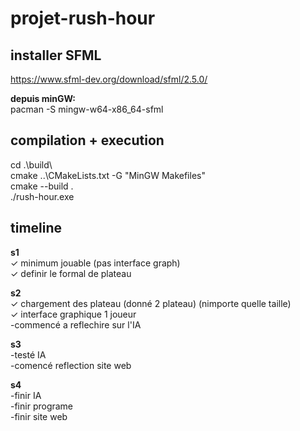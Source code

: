# projet-rush-hour

## installer SFML
https://www.sfml-dev.org/download/sfml/2.5.0/  

**depuis minGW:**  
pacman -S mingw-w64-x86_64-sfml

## compilation + execution  
cd .\build\  
cmake ..\CMakeLists.txt -G "MinGW Makefiles"  
cmake --build .  
./rush-hour.exe  

## timeline

**s1**  
✓ minimum jouable (pas interface graph)  
✓ definir le formal de plateau  

**s2**  
✓ chargement des plateau  (donné 2 plateau) (nimporte quelle taille)  
✓ interface graphique 1 joueur  
-commencé a reflechire sur l'IA  

**s3**  
-testé IA  
-comencé reflection site web  

**s4**  
-finir IA  
-finir programe  
-finir site web  


